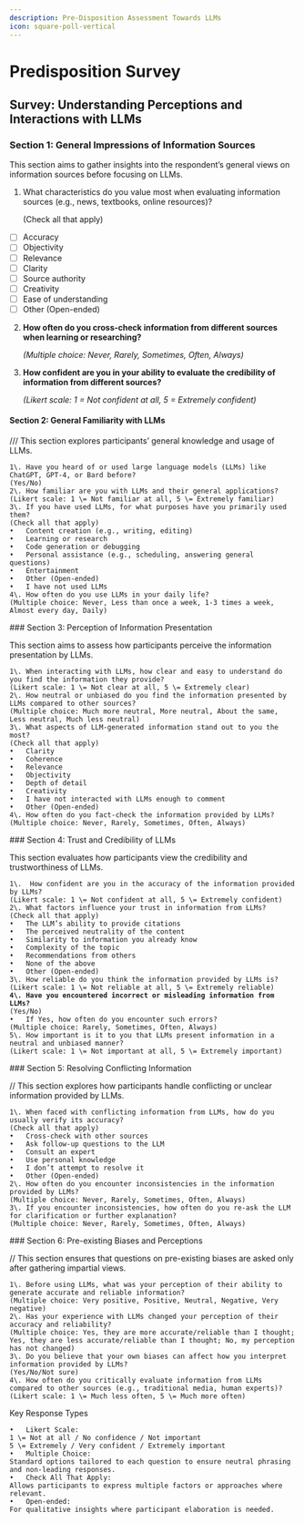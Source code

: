 ```yaml
---
description: Pre-Disposition Assessment Towards LLMs
icon: square-poll-vertical
---
```


# Predisposition Survey

## Survey: Understanding Perceptions and Interactions with LLMs

### Section 1: General Impressions of Information Sources

This section aims to gather insights into the respondent’s general views on information sources before focusing on LLMs.

1.  What characteristics do you value most when evaluating information sources (e.g., news, textbooks, online resources)?

    (Check all that apply)

* [ ] Accuracy
* [ ] Objectivity
* [ ] Relevance
* [ ] Clarity
* [ ] Source authority
* [ ] Creativity
* [ ] Ease of understanding
* [ ] Other (Open-ended)

2.  **How often do you cross-check information from different sources when learning or researching?**

    _(Multiple choice: Never, Rarely, Sometimes, Often, Always)_
3.  **How confident are you in your ability to evaluate the credibility of information from different sources?**

    _(Likert scale: 1 = Not confident at all, 5 = Extremely confident)_

#### Section 2: General Familiarity with LLMs

/// This section explores participants’ general knowledge and usage of LLMs.

```
1\.	Have you heard of or used large language models (LLMs) like ChatGPT, GPT-4, or Bard before?  
(Yes/No)  
2\.	How familiar are you with LLMs and their general applications?  
(Likert scale: 1 \= Not familiar at all, 5 \= Extremely familiar)  
3\.	If you have used LLMs, for what purposes have you primarily used them?  
(Check all that apply)  
•	Content creation (e.g., writing, editing)  
•	Learning or research  
•	Code generation or debugging  
•	Personal assistance (e.g., scheduling, answering general questions)  
•	Entertainment  
•	Other (Open-ended)  
•	I have not used LLMs  
4\.	How often do you use LLMs in your daily life?  
(Multiple choice: Never, Less than once a week, 1-3 times a week, Almost every day, Daily)
```

\### Section 3: Perception of Information Presentation

This section aims to assess how participants perceive the information presentation by LLMs.

```
1\.	When interacting with LLMs, how clear and easy to understand do you find the information they provide?  
(Likert scale: 1 \= Not clear at all, 5 \= Extremely clear)  
2\.	How neutral or unbiased do you find the information presented by LLMs compared to other sources?  
(Multiple choice: Much more neutral, More neutral, About the same, Less neutral, Much less neutral)  
3\.	What aspects of LLM-generated information stand out to you the most?  
(Check all that apply)  
•	Clarity  
•	Coherence  
•	Relevance  
•	Objectivity  
•	Depth of detail  
•	Creativity  
•	I have not interacted with LLMs enough to comment  
•	Other (Open-ended)  
4\.	How often do you fact-check the information provided by LLMs?  
(Multiple choice: Never, Rarely, Sometimes, Often, Always)
```

\### Section 4: Trust and Credibility of LLMs

This section evaluates how participants view the credibility and trustworthiness of LLMs.

<pre><code>1\.	How confident are you in the accuracy of the information provided by LLMs?  
(Likert scale: 1 \= Not confident at all, 5 \= Extremely confident)  
2\.	What factors influence your trust in information from LLMs?  
(Check all that apply)  
•	The LLM’s ability to provide citations  
•	The perceived neutrality of the content  
•	Similarity to information you already know  
•	Complexity of the topic  
•	Recommendations from others  
•	None of the above  
•	Other (Open-ended)  
3\.	How reliable do you think the information provided by LLMs is?  
(Likert scale: 1 \= Not reliable at all, 5 \= Extremely reliable)  
<strong>4\.	Have you encountered incorrect or misleading information from LLMs?  
</strong>(Yes/No)  
•	If Yes, how often do you encounter such errors?  
(Multiple choice: Rarely, Sometimes, Often, Always)  
5\.	How important is it to you that LLMs present information in a neutral and unbiased manner?  
(Likert scale: 1 \= Not important at all, 5 \= Extremely important)
</code></pre>

\### Section 5: Resolving Conflicting Information

// This section explores how participants handle conflicting or unclear information provided by LLMs.

```
1\.	When faced with conflicting information from LLMs, how do you usually verify its accuracy?  
(Check all that apply)  
•	Cross-check with other sources  
•	Ask follow-up questions to the LLM  
•	Consult an expert  
•	Use personal knowledge  
•	I don’t attempt to resolve it  
•	Other (Open-ended)  
2\.	How often do you encounter inconsistencies in the information provided by LLMs?  
(Multiple choice: Never, Rarely, Sometimes, Often, Always)  
3\.	If you encounter inconsistencies, how often do you re-ask the LLM for clarification or further explanation?  
(Multiple choice: Never, Rarely, Sometimes, Often, Always)
```

\### Section 6: Pre-existing Biases and Perceptions

// This section ensures that questions on pre-existing biases are asked only after gathering impartial views.

```
1\.	Before using LLMs, what was your perception of their ability to generate accurate and reliable information?  
(Multiple choice: Very positive, Positive, Neutral, Negative, Very negative)  
2\.	Has your experience with LLMs changed your perception of their accuracy and reliability?  
(Multiple choice: Yes, they are more accurate/reliable than I thought; Yes, they are less accurate/reliable than I thought; No, my perception has not changed)  
3\.	Do you believe that your own biases can affect how you interpret information provided by LLMs?  
(Yes/No/Not sure)  
4\.	How often do you critically evaluate information from LLMs compared to other sources (e.g., traditional media, human experts)?  
(Likert scale: 1 \= Much less often, 5 \= Much more often)
```

Key Response Types

```
•	Likert Scale:  
1 \= Not at all / No confidence / Not important  
5 \= Extremely / Very confident / Extremely important  
•	Multiple Choice:  
Standard options tailored to each question to ensure neutral phrasing and non-leading responses.  
•	Check All That Apply:  
Allows participants to express multiple factors or approaches where relevant.  
•	Open-ended:  
For qualitative insights where participant elaboration is needed.  
```
